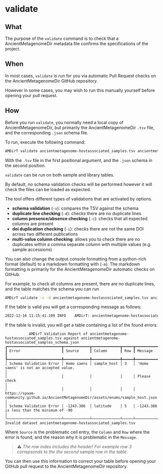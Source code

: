 # validate

## What

The purpose of the `validate` command is to check that a AncientMetagenomeDir metadata file confirms the specifications of the project.

## When

In most cases, `validate` is run for you via automatic Pull Request checks on the AncientMetagenomeDir GitHub repository.

However in some cases, you may wish to run this manually yourself before opening your pull request.

## How

Before you run `validate`, you normally need a local copy of AncientMetagenomeDir, but primarily the AncientMetagenomeDir `.tsv` file, and the corresponding `.json` schema file.

To run, execute the following command:

```bash
AMDirT validate ancientmetagenome-hostassociated_samples.tsv ancientmetagenome-hostassociated_samples_schema.json
```

With the `.tsv` file in the first positional argument, and the `.json` schema in the second position.

`validate` can be run on both sample and library tables.

By default, no schema validation checks will be performed however it will check the files can be loaded as expected.

The tool offers different types of validations that are activated by options.

- **schema validation** (`-v`): compares the TSV against the schema
- **duplicate line checking** (`-d`): checks there are no duplicate lines
- **column presence/absence checking** (`-c`): checks that all expected columns are present
- **doi duplication checking** (`-i`): checks there are not the same DOI across two different publications
- **multi-value column checking**: allows you to check there are no duplicates within a comma separate column with multiple values (e.g. sample accessions)

You can also change the output console formatting from a python-rich format (default) to a markdown formatting with (`-m`). The markdown formatting is primarily for the AncientMetagenomeDir automatic checks on GitHub.

For example, to check all columns are present, there are no duplicate lines, and the table matches the schema you can run

```bash
AMDirT validate -v -d ancientmetagenome-hostassociated_samples.tsv ancientmetagenome-hostassociated_samples_schema.json
```

If the table is valid you will get a corresponding message as follows:

```bash
2022-12-16 11:15:41.109 INFO    AMDirT: ancientmetagenome-hostassociated_samples.tsv is valid
```

If the table is invalid, you will get a table containing a list of the found errors:

```text
           AMDirT Validation Report of ancientmetagenome-hostassociated_samples.tsv against ancientmetagenome-hostassociated_samples_schema.json
┏━━━━━━━━━━━━━━━━━━━━━━━━━┳━━━━━━━━━━━━┳━━━━━━━━━━━━━┳━━━━━┳━━━━━━━━━━━━━━━━━━━━━━━━━━━━━━━━━━━━━━━━━━━━━━━━━━━━━━━━━━━━━━━━━━━━━━━━━━━━━━━━━━━━━━━━━━━━━━━┓
┃ Error                   ┃ Source     ┃ Column      ┃ Row ┃ Message                                                                                       ┃
┡━━━━━━━━━━━━━━━━━━━━━━━━━╇━━━━━━━━━━━━╇━━━━━━━━━━━━━╇━━━━━╇━━━━━━━━━━━━━━━━━━━━━━━━━━━━━━━━━━━━━━━━━━━━━━━━━━━━━━━━━━━━━━━━━━━━━━━━━━━━━━━━━━━━━━━━━━━━━━━┩
│ Schema Validation Error │ Homo saens │ sample_host │ 3   │ 'Homo saens' is not an accepted value.                                                        │
│                         │            │             │     │ Please check                                                                                  │
│                         │            │             │     │ https://spaam-community.github.io/AncientMetagenomeDir/assets/enums/sample_host.json          │
│ Schema Validation Error │ -1243.386  │ latitude    │ 5   │ -1243.386 is less than the minimum of -90                                                     │
└─────────────────────────┴────────────┴─────────────┴─────┴───────────────────────────────────────────────────────────────────────────────────────────────┘
Invalid dataset ancientmetagenome-hostassociated_samples.tsv
```

Where `Source` is the problematic cell entry, the `Column` and `Row` where the error is found, and the reason why it is problematic in the `Message`.

> ⚠️ _The row index includes the header! For example row 3 correpsonds to the the second_ sample _row in the table._

You can then use this information to correct your table before opening your GitHub pull request to the AncientMetagenomeDir repository.
